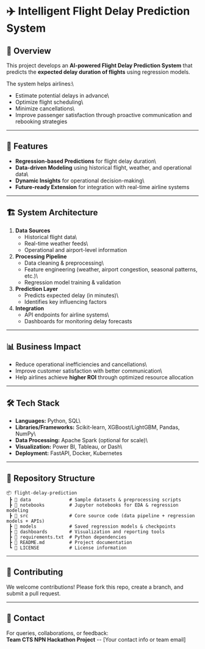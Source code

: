 # ✈️ Intelligent Flight Delay Prediction System

## 📌 Overview

This project develops an **AI-powered Flight Delay Prediction System**
that predicts the **expected delay duration of flights** using
regression models.

The system helps airlines:\
- Estimate potential delays in advance\
- Optimize flight scheduling\
- Minimize cancellations\
- Improve passenger satisfaction through proactive communication and
rebooking strategies

------------------------------------------------------------------------

## 🚀 Features

-   **Regression-based Predictions** for flight delay duration\
-   **Data-driven Modeling** using historical flight, weather, and
    operational data\
-   **Dynamic Insights** for operational decision-making\
-   **Future-ready Extension** for integration with real-time airline
    systems

------------------------------------------------------------------------

## 🏗️ System Architecture

1.  **Data Sources**
    -   Historical flight data\
    -   Real-time weather feeds\
    -   Operational and airport-level information
2.  **Processing Pipeline**
    -   Data cleaning & preprocessing\
    -   Feature engineering (weather, airport congestion, seasonal
        patterns, etc.)\
    -   Regression model training & validation
3.  **Prediction Layer**
    -   Predicts expected delay (in minutes)\
    -   Identifies key influencing factors
4.  **Integration**
    -   API endpoints for airline systems\
    -   Dashboards for monitoring delay forecasts

------------------------------------------------------------------------

## 📊 Business Impact

-   Reduce operational inefficiencies and cancellations\
-   Improve customer satisfaction with better communication\
-   Help airlines achieve **higher ROI** through optimized resource
    allocation

------------------------------------------------------------------------

## 🛠️ Tech Stack

-   **Languages:** Python, SQL\
-   **Libraries/Frameworks:** Scikit-learn, XGBoost/LightGBM, Pandas,
    NumPy\
-   **Data Processing:** Apache Spark (optional for scale)\
-   **Visualization:** Power BI, Tableau, or Dash\
-   **Deployment:** FastAPI, Docker, Kubernetes

------------------------------------------------------------------------

## 📂 Repository Structure

    📦 flight-delay-prediction
     ┣ 📂 data              # Sample datasets & preprocessing scripts
     ┣ 📂 notebooks         # Jupyter notebooks for EDA & regression modeling
     ┣ 📂 src               # Core source code (data pipeline + regression models + APIs)
     ┣ 📂 models            # Saved regression models & checkpoints
     ┣ 📂 dashboards        # Visualization and reporting tools
     ┣ 📄 requirements.txt  # Python dependencies
     ┣ 📄 README.md         # Project documentation
     ┗ 📄 LICENSE           # License information

------------------------------------------------------------------------

## 🤝 Contributing

We welcome contributions! Please fork this repo, create a branch, and
submit a pull request.

------------------------------------------------------------------------

## 📧 Contact

For queries, collaborations, or feedback:\
**Team CTS NPN Hackathon Project** -- \[Your contact info or team
email\]

